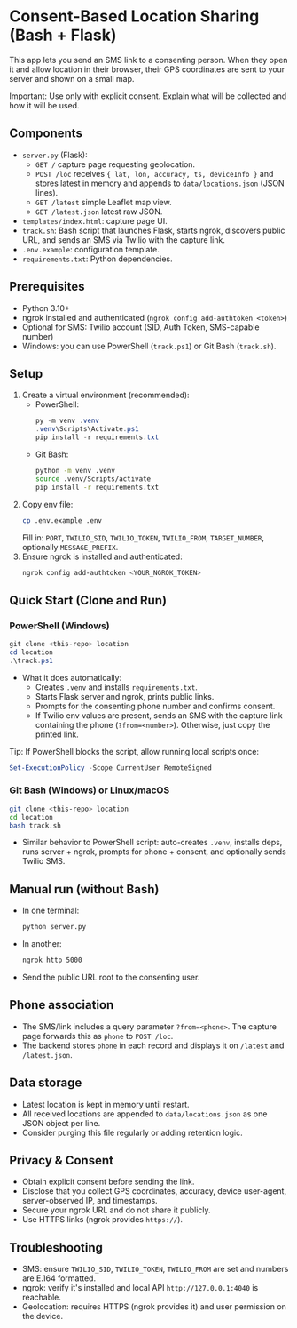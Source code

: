 # Consent-Based Location Sharing (Bash + Flask)

This app lets you send an SMS link to a consenting person. When they open it and allow location in their browser, their GPS coordinates are sent to your server and shown on a small map.

Important: Use only with explicit consent. Explain what will be collected and how it will be used.

## Components
- `server.py` (Flask):
  - `GET /` capture page requesting geolocation.
  - `POST /loc` receives `{ lat, lon, accuracy, ts, deviceInfo }` and stores latest in memory and appends to `data/locations.json` (JSON lines).
  - `GET /latest` simple Leaflet map view.
  - `GET /latest.json` latest raw JSON.
- `templates/index.html`: capture page UI.
- `track.sh`: Bash script that launches Flask, starts ngrok, discovers public URL, and sends an SMS via Twilio with the capture link.
- `.env.example`: configuration template.
- `requirements.txt`: Python dependencies.

## Prerequisites
- Python 3.10+
- ngrok installed and authenticated (`ngrok config add-authtoken <token>`)
- Optional for SMS: Twilio account (SID, Auth Token, SMS-capable number)
- Windows: you can use PowerShell (`track.ps1`) or Git Bash (`track.sh`).

## Setup
1. Create a virtual environment (recommended):
   - PowerShell:
     ```powershell
     py -m venv .venv
     .venv\Scripts\Activate.ps1
     pip install -r requirements.txt
     ```
   - Git Bash:
     ```bash
     python -m venv .venv
     source .venv/Scripts/activate
     pip install -r requirements.txt
     ```
2. Copy env file:
   ```bash
   cp .env.example .env
   ```
   Fill in: `PORT`, `TWILIO_SID`, `TWILIO_TOKEN`, `TWILIO_FROM`, `TARGET_NUMBER`, optionally `MESSAGE_PREFIX`.
3. Ensure ngrok is installed and authenticated:
   ```bash
   ngrok config add-authtoken <YOUR_NGROK_TOKEN>
   ```

## Quick Start (Clone and Run)

### PowerShell (Windows)
```powershell
git clone <this-repo> location
cd location
.\track.ps1
```
- What it does automatically:
  - Creates `.venv` and installs `requirements.txt`.
  - Starts Flask server and ngrok, prints public links.
  - Prompts for the consenting phone number and confirms consent.
  - If Twilio env values are present, sends an SMS with the capture link containing the phone (`?from=<number>`). Otherwise, just copy the printed link.

Tip: If PowerShell blocks the script, allow running local scripts once:
```powershell
Set-ExecutionPolicy -Scope CurrentUser RemoteSigned
```

### Git Bash (Windows) or Linux/macOS
```bash
git clone <this-repo> location
cd location
bash track.sh
```
- Similar behavior to PowerShell script: auto-creates `.venv`, installs deps, runs server + ngrok, prompts for phone + consent, and optionally sends Twilio SMS.

## Manual run (without Bash)
- In one terminal:
  ```bash
  python server.py
  ```
- In another:
  ```bash
  ngrok http 5000
  ```
- Send the public URL root to the consenting user.

## Phone association
- The SMS/link includes a query parameter `?from=<phone>`. The capture page forwards this as `phone` to `POST /loc`.
- The backend stores `phone` in each record and displays it on `/latest` and `/latest.json`.

## Data storage
- Latest location is kept in memory until restart.
- All received locations are appended to `data/locations.json` as one JSON object per line.
- Consider purging this file regularly or adding retention logic.

## Privacy & Consent
- Obtain explicit consent before sending the link.
- Disclose that you collect GPS coordinates, accuracy, device user-agent, server-observed IP, and timestamps.
- Secure your ngrok URL and do not share it publicly.
- Use HTTPS links (ngrok provides `https://`).

## Troubleshooting
- SMS: ensure `TWILIO_SID`, `TWILIO_TOKEN`, `TWILIO_FROM` are set and numbers are E.164 formatted.
- ngrok: verify it's installed and local API `http://127.0.0.1:4040` is reachable.
- Geolocation: requires HTTPS (ngrok provides it) and user permission on the device.

